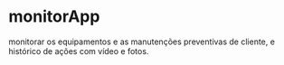 # monitorApp
monitorar os equipamentos e as manutenções preventivas de cliente, e histórico de ações com vídeo e fotos.
